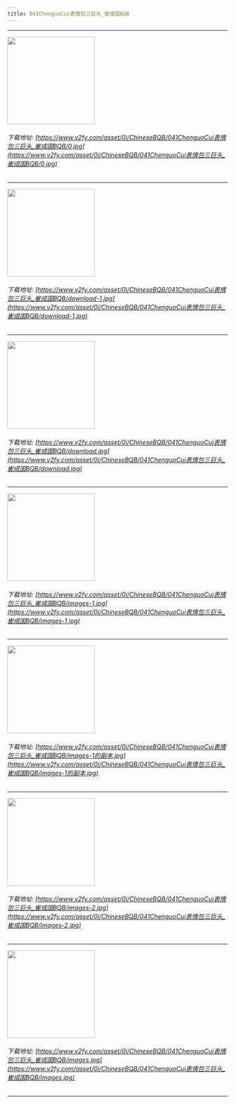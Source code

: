 ```yaml
---
title: 041ChenguoCui表情包三巨头_崔成国BQB
---
```


------

<!-- more -->

<img height='200px' style='height:200px;'  src='https://www.v2fy.com/asset/0i/ChineseBQB/041ChenguoCui表情包三巨头_崔成国BQB/0.jpg' data-original='https://www.v2fy.com/asset/0i/ChineseBQB/041ChenguoCui表情包三巨头_崔成国BQB/0.jpg' /><br/><h6>下载地址: [https://www.v2fy.com/asset/0i/ChineseBQB/041ChenguoCui表情包三巨头_崔成国BQB/0.jpg](https://www.v2fy.com/asset/0i/ChineseBQB/041ChenguoCui表情包三巨头_崔成国BQB/0.jpg)</h6><hr/><img height='200px' style='height:200px;'  src='https://www.v2fy.com/asset/0i/ChineseBQB/041ChenguoCui表情包三巨头_崔成国BQB/download-1.jpg' data-original='https://www.v2fy.com/asset/0i/ChineseBQB/041ChenguoCui表情包三巨头_崔成国BQB/download-1.jpg' /><br/><h6>下载地址: [https://www.v2fy.com/asset/0i/ChineseBQB/041ChenguoCui表情包三巨头_崔成国BQB/download-1.jpg](https://www.v2fy.com/asset/0i/ChineseBQB/041ChenguoCui表情包三巨头_崔成国BQB/download-1.jpg)</h6><hr/><img height='200px' style='height:200px;'  src='https://www.v2fy.com/asset/0i/ChineseBQB/041ChenguoCui表情包三巨头_崔成国BQB/download.jpg' data-original='https://www.v2fy.com/asset/0i/ChineseBQB/041ChenguoCui表情包三巨头_崔成国BQB/download.jpg' /><br/><h6>下载地址: [https://www.v2fy.com/asset/0i/ChineseBQB/041ChenguoCui表情包三巨头_崔成国BQB/download.jpg](https://www.v2fy.com/asset/0i/ChineseBQB/041ChenguoCui表情包三巨头_崔成国BQB/download.jpg)</h6><hr/><img height='200px' style='height:200px;'  src='https://www.v2fy.com/asset/0i/ChineseBQB/041ChenguoCui表情包三巨头_崔成国BQB/images-1.jpg' data-original='https://www.v2fy.com/asset/0i/ChineseBQB/041ChenguoCui表情包三巨头_崔成国BQB/images-1.jpg' /><br/><h6>下载地址: [https://www.v2fy.com/asset/0i/ChineseBQB/041ChenguoCui表情包三巨头_崔成国BQB/images-1.jpg](https://www.v2fy.com/asset/0i/ChineseBQB/041ChenguoCui表情包三巨头_崔成国BQB/images-1.jpg)</h6><hr/><img height='200px' style='height:200px;'  src='https://www.v2fy.com/asset/0i/ChineseBQB/041ChenguoCui表情包三巨头_崔成国BQB/images-1的副本.jpg' data-original='https://www.v2fy.com/asset/0i/ChineseBQB/041ChenguoCui表情包三巨头_崔成国BQB/images-1的副本.jpg' /><br/><h6>下载地址: [https://www.v2fy.com/asset/0i/ChineseBQB/041ChenguoCui表情包三巨头_崔成国BQB/images-1的副本.jpg](https://www.v2fy.com/asset/0i/ChineseBQB/041ChenguoCui表情包三巨头_崔成国BQB/images-1的副本.jpg)</h6><hr/><img height='200px' style='height:200px;'  src='https://www.v2fy.com/asset/0i/ChineseBQB/041ChenguoCui表情包三巨头_崔成国BQB/images-2.jpg' data-original='https://www.v2fy.com/asset/0i/ChineseBQB/041ChenguoCui表情包三巨头_崔成国BQB/images-2.jpg' /><br/><h6>下载地址: [https://www.v2fy.com/asset/0i/ChineseBQB/041ChenguoCui表情包三巨头_崔成国BQB/images-2.jpg](https://www.v2fy.com/asset/0i/ChineseBQB/041ChenguoCui表情包三巨头_崔成国BQB/images-2.jpg)</h6><hr/><img height='200px' style='height:200px;'  src='https://www.v2fy.com/asset/0i/ChineseBQB/041ChenguoCui表情包三巨头_崔成国BQB/images.jpg' data-original='https://www.v2fy.com/asset/0i/ChineseBQB/041ChenguoCui表情包三巨头_崔成国BQB/images.jpg' /><br/><h6>下载地址: [https://www.v2fy.com/asset/0i/ChineseBQB/041ChenguoCui表情包三巨头_崔成国BQB/images.jpg](https://www.v2fy.com/asset/0i/ChineseBQB/041ChenguoCui表情包三巨头_崔成国BQB/images.jpg)</h6><hr/>